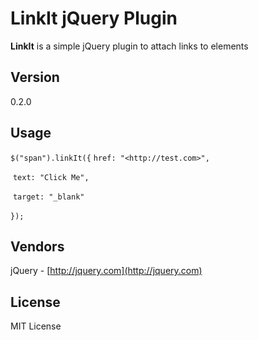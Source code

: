 # LinkIt jQuery Plugin

**LinkIt** is a simple jQuery plugin to attach links to elements

## Version

0.2.0

## Usage

​`$("span").linkIt({`
​           `href: "<http://test.com>",`

​          `text: "Click Me",`

​          `target: "_blank"`

​`});`

## Vendors

jQuery - [http://jquery.com](http://jquery.com)

## License

MIT License

